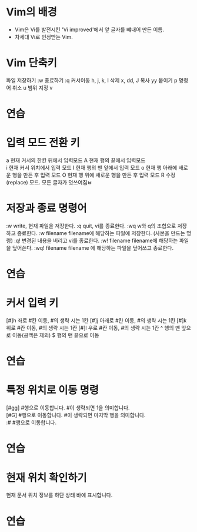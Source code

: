 # Vim의 배경
* Vim은 Vi를 발전시킨 'Vi improved'에서 앞 글자를 뺴내어 만든 이름.
* 차세대 Vi로 인정받는 Vim.

# Vim 단축키
파일 저장하기 :w
종료하기 :q
커서이동 h, j, k, l
삭제 x, dd, J
복사 yy
붙이기 p
명령어 취소 u
범위 지정 v

# 연습

# 입력 모드 전환 키
a 현재 커서의 한칸 뒤에서 입력모드 
A 현재 행의 끝에서 입력모드  
i 현재 커서 위치에서 입력 모드 
I 현재 행의 맨 앞에서 입력 모드
o 현재 행 아래에 새로운 행을 만든 후 입력 모드
O 현재 행 위에 새로운 행을 만든 후 입력 모드
R 수정(replace) 모드. 모든 글자가 덧쓰여짐ㅂ

# 저장과 종료 명령어
:w write, 현재 파일을 저장한다.
:q quit, vi를 종료한다.
:wq w와 q의 조합으로 저장하고 종료한다.
:w filename filename에 해당하는 파일에 저장한다. (사본을 만드는 명령)
:q! 변경된 내용을 버리고 vi를 종료한다.
:w! filename filename에 해당하는 파일을 덮어쓴다.
:wq! filename filename 에 해당하는 파일을 덮어쓰고 종료한다.

# 연습

# 커서 입력 키
[#]h 좌로 #칸 이동, #의 생략 시는 1칸
[#]j 아래로 #칸 이동, #의 생략 시는 1칸
[#]k 위로 #칸 이동, #의 생략 시는 1칸
[#]l 우로 #칸 이동, #의 생략 시는 1칸
^ 행의 맨 앞으로 이동(공백은 제외)
$ 행의 맨 끝으로 이동

# 연습

# 특정 위치로 이동 명령
[#gg] #행으로 이동합니다. #이 생략되면 1을 의미합니다.  
[#G] #행으로 이동합니다. #이 생략되면 마지막 행을 의미합니다.  
:# #행으로 이동합니다.

# 연습

# 현재 위치 확인하기
<CTRL-G> 현재 문서 위치 정보를 하단 상태 바에 표시합니다.  

# 연습